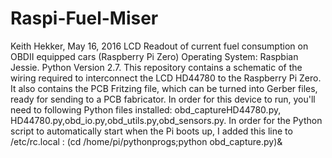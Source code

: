 # Raspi-Fuel-Miser
Keith Hekker, May 16, 2016
LCD Readout of current fuel consumption on OBDII equipped cars (Raspberry Pi Zero)
Operating System: Raspbian Jessie.
Python Version 2.7.
This repository contains a schematic of the wiring required to interconnect the LCD HD44780 to the Raspberry Pi Zero.
It also contains the PCB Fritzing file, which can be turned into Gerber files, ready for sending to a PCB fabricator.
In order for this device to run, you'll need to following Python files installed:
obd_captureHD44780.py,
HD44780.py,obd_io.py,obd_utils.py,obd_sensors.py.
In order for the Python script to automatically start when the Pi boots up, I added this line to /etc/rc.local :
(cd /home/pi/pythonprogs;python obd_capture.py)&
